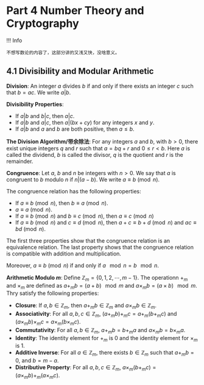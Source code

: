 # Part 4 Number Theory and Cryptography

!!! Info 

    不想写数论的内容了，这部分讲的又浅又快，没啥意义。

## 4.1 Divisibility and Modular Arithmetic

**Division**: An integer $a$ divides $b$ if and only if there exists an integer $c$ such that $b = ac$. We write $a|b$.

**Divisibility Properties**:

- If $a|b$ and $b|c$, then $a|c$.
- If $a|b$ and $a|c$, then $a|(bx + cy)$ for any integers $x$ and $y$.
- If $a|b$ and $a$ and $b$ are both positive, then $a \leq b$.

**The Division Algorithm/带余除法**: For any integers $a$ and $b$, with $b > 0$, there exist unique integers $q$ and $r$ such that $a = bq + r$ and $0 \leq r < b$. Here $a$ is called the dividend, $b$ is called the divisor, $q$ is the quotient and $r$ is the remainder.

**Congruence**: Let $a$, $b$ and $n$ be integers with $n > 0$. We say that $a$ is congruent to $b$ modulo $n$ if $n|(a - b)$. We write $a \equiv b \pmod{n}$.

The congruence relation has the following properties:

- If $a \equiv b \pmod{n}$, then $b \equiv a \pmod{n}$.
- $a \equiv a \pmod{n}$.
- If $a \equiv b \pmod{n}$ and $b \equiv c \pmod{n}$, then $a \equiv c \pmod{n}$
- If $a \equiv b \pmod{n}$ and $c \equiv d \pmod{n}$, then $a + c \equiv b + d \pmod{n}$ and $ac \equiv bd \pmod{n}$.

The first three properties show that the congruence relation is an equivalence relation. The last property shows that the congruence relation is compatible with addition and multiplication.

Moreover, $a \equiv b \pmod{n}$ if and only if $a\!\!\mod{n} = b\!\!\mod{n}$.

**Arithmetic Modulo $m$**: Define $\mathbb{Z}_m = \{0, 1, 2, \cdots, m - 1\}$. The operationn $+_m$ and $\times_m$ are defined as $a +_m b = (a + b)\!\!\mod{m}$ and $a \times_m b = (a \times b)\!\!\mod{m}$. Thry satisfy the following properties:

- **Closure**: If $a, b \in \mathbb{Z}_m$, then $a +_m b \in \mathbb{Z}_m$ and $a \times_m b \in \mathbb{Z}_m$.
- **Associativity**: For all $a, b, c \in \mathbb{Z}_m$, $(a +_m b) +_m c = a +_m (b +_m c)$ and $(a \times_m b) \times_m c = a \times_m (b \times_m c)$.
- **Commutativity**: For all $a, b \in \mathbb{Z}_m$, $a +_m b = b +_m a$ and $a \times_m b = b \times_m a$.
- **Identity**: The identity element for $+_m$ is $0$ and the identity element for $\times_m$ is $1$.
- **Additive Inverse**: For all $a \in \mathbb{Z}_m$, there exists $b \in \mathbb{Z}_m$ such that $a +_m b = 0$, and $b=m-a$.
- **Distributive Property**: For all $a, b, c \in \mathbb{Z}_m$, $a \times_m (b +_m c) = (a \times_m b) +_m (a \times_m c)$.
